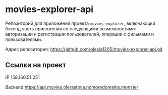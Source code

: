 

# movies-explorer-api
Репозиторий для приложения проекта `movies-explorer`, включающий бэкенд часть приложения со следующими возможностями: авторизации и регистрации пользователей, операции с фильмами и пользователями.  
  
Адрес репозитория: https://github.com/olesia1205/movies-explorer-api.git

## Ссылки на проект

IP 158.160.51.251

Backend https://api.movies.olerastova.nomoredomains.monster
